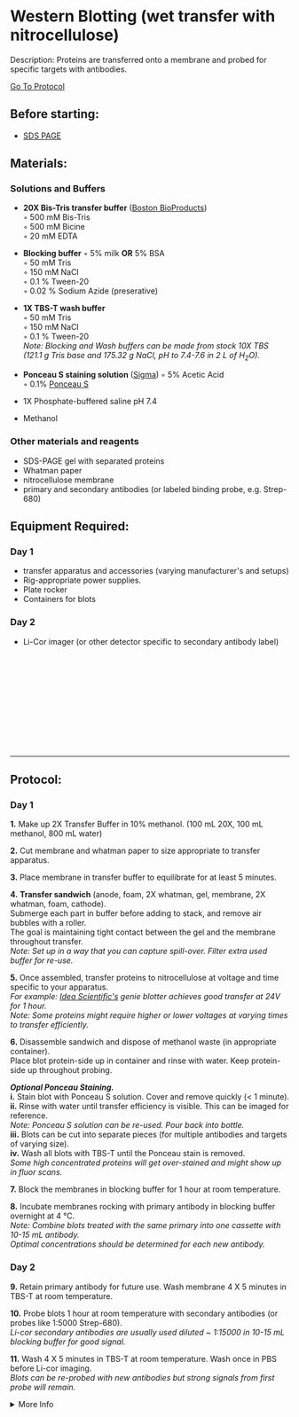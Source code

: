Western Blotting (wet transfer with nitrocellulose)
================================================================================
Description: Proteins are transferred onto a membrane and probed for specific targets with antibodies.

[Go To Protocol](#protocol)

Before starting:
--------------------------------------------------------------------------------
* [SDS PAGE](./SDS-PAGE.md)

Materials:
--------------------------------------------------------------------------------

### Solutions and Buffers ###

  * **20X Bis-Tris transfer buffer** ([Boston BioProducts](https://bostonbioproducts.com/bis-tris-transfer-buffer-20x-bp-193))  
    ◦ 500 mM Bis-Tris  
    ◦ 500 mM Bicine  
    ◦ 20 mM EDTA  
  
  * **Blocking buffer** 
    ◦ 5% milk **OR** 5% BSA  
    ◦ 50 mM Tris  
    ◦ 150 mM NaCl  
    ◦ 0.1 % Tween-20  
    ◦ 0.02 % Sodium Azide (preserative)
  
  * **1X TBS-T wash buffer**  
    ◦ 50 mM Tris  
    ◦ 150 mM NaCl  
    ◦ 0.1 % Tween-20<br/>_Note: Blocking and Wash buffers can be made from stock 10X TBS_<br/>_(121.1 g Tris base and 175.32 g NaCl, pH to 7.4-7.6 in 2 L of H<sub>2</sub>O)._

  * **Ponceau S staining solution** ([Sigma](https://www.sigmaaldrich.com/US/en/product/sial/p7170)) 
    ◦ 5% Acetic Acid  
    ◦ 0.1% [Ponceau S](https://www.fishersci.com/shop/products/ponceau-s-fisher-bioreagents/BP10310)  
    
  * 1X Phosphate-buffered saline pH 7.4
  * Methanol
    
### Other materials and reagents ### 

  * SDS-PAGE gel with separated proteins
  * Whatman paper
  * nitrocellulose membrane
  * primary and secondary antibodies (or labeled binding probe, e.g. Strep-680)
  
Equipment Required:
--------------------------------------------------------------------------------
### Day 1

  * transfer apparatus and accessories (varying manufacturer's and setups)
  * Rig-appropriate power supplies.
  * Plate rocker
  * Containers for blots
  
### Day 2

  * Li-Cor imager (or other detector specific to secondary antibody label)

<br/><br/><br/><br/><br/><br/><br/><br/><br/><br/>
<!-- Use <br/> to fill in first page -->

___
Protocol:
--------------------------------------------------------------------------------
### Day 1

**1.** Make up 2X Transfer Buffer in 10% methanol. (100 mL 20X, 100 mL methanol, 800 mL water)

**2.** Cut membrane and whatman paper to size appropriate to transfer apparatus.
    
**3.** Place membrane in transfer buffer to equilibrate for at least 5 minutes.
  
**4.** **Transfer sandwich** (anode, foam, 2X whatman, gel, membrane, 2X whatman, foam, cathode).<br/>
Submerge each part in buffer before adding to stack, and remove air bubbles with a roller.<br/>
The goal is maintaining tight contact between the gel and the membrane throughout transfer.<br/>
_Note: Set up in a way that you can capture spill-over. Filter extra used buffer for re-use._

**5.** Once assembled, transfer proteins to nitrocellulose at voltage and time specific to your apparatus.<br/>
_For example: [Idea Scientific's](http://ideascientific.com/) genie blotter achieves good transfer at 24V for 1 hour._<br/>
_Note: Some proteins might require higher or lower voltages at varying times to transfer efficiently._

**6.** Disassemble sandwich and dispose of methanol waste (in appropriate container).<br/>
Place blot protein-side up in container and rinse with water. Keep protein-side up throughout probing.

_**Optional Ponceau Staining.**_  
  **i.** Stain blot with Ponceau S solution. Cover and remove quickly (< 1 minute).<br/>
  **ii.** Rinse with water until transfer efficiency is visible. This can be imaged for reference.<br/>
_Note: Ponceau S solution can be re-used. Pour back into bottle._<br/>
  **iii.** Blots can be cut into separate pieces (for multiple antibodies and targets of varying size).<br/>
  **iv.** Wash all blots with TBS-T until the Ponceau stain is removed.<br/>
_Some high concentrated proteins will get over-stained and might show up in fluor scans._

**7.** Block the membranes in blocking buffer for 1 hour at room temperature.

**8.** Incubate membranes rocking with primary antibody in blocking buffer overnight at 4 °C.<br/>
_Note: Combine blots treated with the same primary into one cassette with 10-15 mL antibody._<br/>
_Optimal concentrations should be determined for each new antibody._

### Day 2

**9.** Retain primary antibody for future use. Wash membrane 4 X 5 minutes in TBS-T at room temperature.

**10.** Probe blots 1 hour at room temperature with secondary antibodies (or probes like 1:5000 Strep-680).<br/>
_Li-cor secondary antibodies are usually used diluted ~ 1:15000 in 10-15 mL blocking buffer for good signal._

**11.** Wash 4 X 5 minutes in TBS-T at room temperature. Wash once in PBS before Li-cor imaging.<br/>
_Blots can be re-probed with new antibodies but strong signals from first probe will remain._

<!-- The text below creates dropdown lists for links to next steps or hyperlinks -->

<details>
  <summary>More Info</summary>
  
  <a href="https://en.wikipedia.org/wiki/Western_blot">
Wikipedia</a>  

</details>
